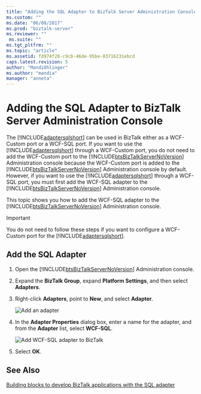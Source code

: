 ```yaml
---
title: "Adding the SQL Adapter to BizTalk Server Administration Console | Microsoft Docs"
ms.custom: ""
ms.date: "06/08/2017"
ms.prod: "biztalk-server"
ms.reviewer: ""
 ms.suite: ""
ms.tgt_pltfrm: ""
ms.topic: "article"
ms.assetid: fd974f28-c9cb-46de-95be-83716231ebcd
caps.latest.revision: 5
author: "MandiOhlinger"
ms.author: "mandia"
manager: "anneta"
---
```

# Adding the SQL Adapter to BizTalk Server Administration Console
The [!INCLUDE[adaptersqlshort](../../includes/adaptersqlshort-md.md)] can be used in BizTalk either as a WCF-Custom port or a WCF-SQL port. If you want to use the [!INCLUDE[adaptersqlshort](../../includes/adaptersqlshort-md.md)] through a WCF-Custom port, you do not need to add the WCF-Custom port to the [!INCLUDE[btsBizTalkServerNoVersion](../../includes/btsbiztalkservernoversion-md.md)] Administration console because the WCF-Custom port is added to the [!INCLUDE[btsBizTalkServerNoVersion](../../includes/btsbiztalkservernoversion-md.md)] Administration console by default. However, if you want to use the [!INCLUDE[adaptersqlshort](../../includes/adaptersqlshort-md.md)] through a WCF-SQL port, you must first add the WCF-SQL adapter to the [!INCLUDE[btsBizTalkServerNoVersion](../../includes/btsbiztalkservernoversion-md.md)] Administration console.  
  
 This topic shows you how to add the WCF-SQL adapter to the [!INCLUDE[btsBizTalkServerNoVersion](../../includes/btsbiztalkservernoversion-md.md)] Administration console.  
  
> [!IMPORTANT]
>  You do not need to follow these steps if you want to configure a WCF-Custom port for the [!INCLUDE[adaptersqlshort](../../includes/adaptersqlshort-md.md)].  
  
## Add the SQL Adapter  
  
1.  Open the [!INCLUDE[btsBizTalkServerNoVersion](../../includes/btsbiztalkservernoversion-md.md)] Administration console.  
  
2.  Expand the **BizTalk Group**, expand **Platform Settings**, and then select **Adapters**.  
  
3.  Right-click **Adapters**, point to **New**, and select **Adapter**.  
  
     ![Add an adapter](../../adapters-and-accelerators/media/c9610d42-8465-4099-b403-87df6dcd0d99.gif "c9610d42-8465-4099-b403-87df6dcd0d99")  
  
4.  In the **Adapter Properties** dialog box, enter a name for the adapter, and from the **Adapter** list, select **WCF-SQL**.  
  
     ![Add WCF&#45;SQL adapter to BizTalk](../../adapters-and-accelerators/adapter-sql/media/4c6e2650-5d3a-4de8-a60a-a136d93a6fcf.gif "4c6e2650-5d3a-4de8-a60a-a136d93a6fcf")  
  
5.  Select **OK**.  
  
## See Also  
 [Building blocks to develop BizTalk applications with the SQL adapter](../../adapters-and-accelerators/adapter-sql/building-blocks-to-develop-biztalk-applications-with-the-sql-adapter.md)